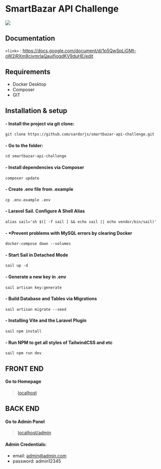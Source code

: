 # SmartBazar API Challenge
![](https://trustbank.uz/upload/iblock/614/Bez-nazvaniya-_2_.png)

## Documentation
`<link>` : <https://docs.google.com/document/d/1p5QwSpLiGMt-oW2jRXm8ciymrlaQauifjogdKV9duHE/edit>

## Requirements
- Docker Desktop
- Composer
- GIT

## Installation & setup
#### - Install the project via git clone:
```
git clone https://github.com/sardorjs/smartbazar-api-challenge.git
```

#### - Go to the folder:
```
cd smartbazar-api-challenge
```

#### - Install dependencies via Composer
```
composer update
```

#### - Create .env file from .example
```
cp .env.example .env
```


#### - Laravel Sail. Configure A Shell Alias
```
alias sail='sh $([ -f sail ] && echo sail || echo vendor/bin/sail)'
```

#### - *Prevent problems with MySQL errors by clearing Docker
```
docker-compose down --volumes
```

#### - Start Sail in Detached Mode
```
sail up -d
```

#### - Generate a new key in .env
```
sail artisan key:generate
```


#### - Build Database and Tables via Migrations
```
sail artisan migrate --seed
```
#### - Installing Vite and the Laravel Plugin
```
sail npm install
```

#### - Run NPM to get all styles of TailwindCSS and etc
```
sail npm run dev
```

## FRONT END

#### Go to Homepage
> [localhost](http://localhost/)


## BACK END

#### Go to Admin Panel
> [localhost/admin](http://localhost/admin)


#### Admin Credentials:
- email: admin@admin.com
- password: admin12345

